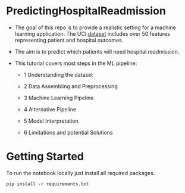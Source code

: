 # PredictingHospitalReadmission
- The goal of this repo is to provide a realistic setting for a machine learning application. The UCI [dataset]((https://archive.ics.uci.edu/ml/datasets/Diabetes+130-US+hospitals+for+years+1999-2008)) includes over 50 features representing patient and hospital outcomes. 

- The aim is to predict which patients will need hospital readmission. 

- This tutorial covers most steps in the ML pipeline:

  - 1 Understanding the dataset

  - 2 Data Assembling and Preprocessing

  - 3 Machine Learning Pipeline
  
  - 4 Alternative Pipeline
  
  - 5 Model Interpretation
  
  - 6 Limitations and potential Solutions
  

# Getting Started

To run the notebook locally just install all required packages.

`pip install -r requirements.txt`

  
